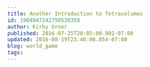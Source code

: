 ```yaml
---
title: Another Introduction to Tetravolumes
id: 1904947242750520358
author: Kirby Urner
published: 2016-07-25T20:05:00.002-07:00
updated: 2016-08-19T23:40:06.854-07:00
blog: world_game
tags: 
---
```


